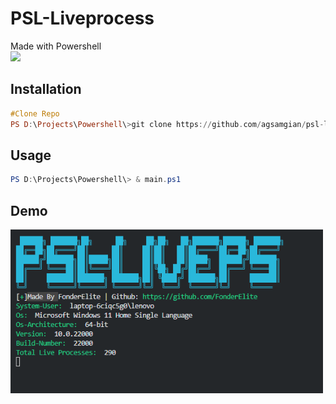 # PSL-Liveprocess

Made with Powershell <br>
<img src="https://img.shields.io/badge/Powershell-2CA5E0?style=for-the-badge&logo=powershell&logoColor=white">


## Installation
```hs
#Clone Repo
PS D:\Projects\Powershell\>git clone https://github.com/agsamgian/psl-liveprocess
```

## Usage
 ```ps1
 PS D:\Projects\Powershell\> & main.ps1
 ```
 
 ## Demo
 
<img src="ps1.png" width="500px">

